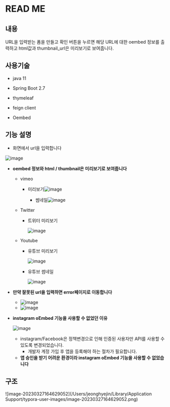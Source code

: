 # READ ME



## 내용

URL을 입력받는 폼을 만들고 확인 버튼을 누르면 해당 URL에 대한 oembed 정보를 출력하고 html값과 thumbnail_url은 미리보기로 보여줍니다.



## 사용기술

- java 11

- Spring Boot 2.7

- thymeleaf

- feign client

- Oembed





## 기능 설명

- 화면에서 url을 입력합니다

![image](https://user-images.githubusercontent.com/120109736/227863691-c6c61d69-34b1-462e-8831-5c5a9c5871f6.png)

- **oembed 정보와 html / thumbnail은 미리보기로 보여줍니다**

  - vimeo

    - 미리보기![image](https://user-images.githubusercontent.com/120109736/227872889-e64892ff-78da-45ff-be2b-9aba694a0db4.png)

      

      - 썸네일![image](https://user-images.githubusercontent.com/120109736/227872933-5a3c6d9f-fd43-4bd2-be1d-bc4855359149.png)

  - Twitter

    - 트위터 미리보기

      ![image](https://user-images.githubusercontent.com/120109736/227874076-bdc17c94-d5cb-4434-9abb-6cdf0c83dab2.png)

  - Youtube

    - 유튜브 미리보기

      ![image](https://user-images.githubusercontent.com/120109736/227873741-21cb1b16-dc8e-43f7-857e-5cb85d72665d.png)

    - 유튜브 썸네일

      ![image](https://user-images.githubusercontent.com/120109736/227873907-5c6be39a-9c11-4186-9c20-df8e40bd6189.png)

- **만약 잘못된 url을 입력하면 error페이지로 이동합니다**
  - ![image](https://user-images.githubusercontent.com/120109736/227874494-d50b9145-2d28-46cc-9872-231438c22917.png)
  - ![image](https://user-images.githubusercontent.com/120109736/227874620-8b04e7bb-2525-4ebb-8490-533ba6e7718e.png)





- **instagram oEmbed 기능을 사용할 수 없었던 이유**

  ![image](https://user-images.githubusercontent.com/120109736/227864112-1434b4fa-7331-422c-8612-8fd485893c86.png)

  - instagram/Facebook은 정책변경으로 인해 인증된 사용자만 API를 사용할 수 있도록 변경되었습니다.
    - 개발자 계정 가입 후 앱을 등록해야 하는 절차가 필요합니다.
  - **앱 승인을 받기 어려운 환경이라 instagram oEmbed 기능을 사용할 수 없었습니다**



## 구조

![image-20230327164629052](/Users/jeonghyejin/Library/Application Support/typora-user-images/image-20230327164629052.png)

